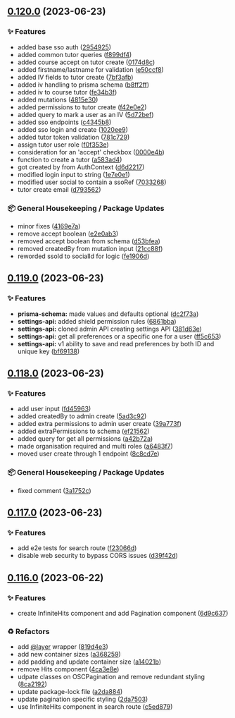 ## [0.120.0](https://github.com/Open-Study-College/osc/compare/v0.119.0...v0.120.0) (2023-06-23)


### ✨ Features

* added base sso auth ([2954925](https://github.com/Open-Study-College/osc/commit/2954925ac6a808a8736ed3439a51c138fd216c92))
* added common tutor queries ([f899df4](https://github.com/Open-Study-College/osc/commit/f899df4a54e677b2ffc2e5a2156e74c7cc619ecc))
* added course accept on tutor create ([0174d8c](https://github.com/Open-Study-College/osc/commit/0174d8c7063be3edbcfba246bb91ea494116d4a5))
* added firstname/lastname for validation ([e50ccf8](https://github.com/Open-Study-College/osc/commit/e50ccf8fe06e65f596043be6796f2d5a6249afdc))
* added IV fields to tutor create ([7bf3afb](https://github.com/Open-Study-College/osc/commit/7bf3afb83117fd52be414ea585596a10e44160fd))
* added iv handling to prisma schema ([b8ff2ff](https://github.com/Open-Study-College/osc/commit/b8ff2ff4e96220005f5f37f19811f7a7b1d942d5))
* added iv to course tutor ([fe34b3f](https://github.com/Open-Study-College/osc/commit/fe34b3f39d16039053964972230bac4057f7b7ab))
* added mutations ([4815e30](https://github.com/Open-Study-College/osc/commit/4815e30c56b7a51ba55baaeb01e4f786a6ce4958))
* added permissions to tutor create ([f42e0e2](https://github.com/Open-Study-College/osc/commit/f42e0e2a0844b94c75d93cd51634135d7bbf7a81))
* added query to mark a user as an IV ([5d72bef](https://github.com/Open-Study-College/osc/commit/5d72bef72b57a7bb8b5de1d325da9566880d3273))
* added sso endpoints ([c4345b8](https://github.com/Open-Study-College/osc/commit/c4345b84f2a8f9adb64fec611c4fe8b9a4c40571))
* added sso login and create ([1020ee9](https://github.com/Open-Study-College/osc/commit/1020ee99a10f65640b3b20d94516966ad952deb4))
* added tutor token validation ([781c729](https://github.com/Open-Study-College/osc/commit/781c729c5fd463459c7b38fb173fb9032d938071))
* assign tutor user role ([f0f353e](https://github.com/Open-Study-College/osc/commit/f0f353e2d688face918e35caa6451d702bf2b8b5))
* consideration for an 'accept' checkbox ([0000e4b](https://github.com/Open-Study-College/osc/commit/0000e4b228e60d34c495a5f05aa10eed579c5945))
* function to create a tutor ([a583ad4](https://github.com/Open-Study-College/osc/commit/a583ad407107fb6ac4e15d0bf091160907a031e1))
* got created by from AuthContext ([d6d2217](https://github.com/Open-Study-College/osc/commit/d6d22173f24b67253bedca8f1bada4d421dfc346))
* modified login input to string ([1e7e0e1](https://github.com/Open-Study-College/osc/commit/1e7e0e1df191e02f2d1bae95731e28526bdaffc1))
* modified user social to contain a ssoRef ([7033268](https://github.com/Open-Study-College/osc/commit/703326801e447a3cfd420d978818b4ef208a37b5))
* tutor create email ([d793562](https://github.com/Open-Study-College/osc/commit/d7935626a36859d51c193d86d83ea4ffa2af449f))


### 📦 General Housekeeping / Package Updates

* minor fixes ([4169e7a](https://github.com/Open-Study-College/osc/commit/4169e7a7c96d3d2b1116b9ed65507c2a7bcf199d))
* remove accept boolean ([e2e0ab3](https://github.com/Open-Study-College/osc/commit/e2e0ab34596de35e51a16e284563b169a22ebc2b))
* removed accept boolean from schema ([d53bfea](https://github.com/Open-Study-College/osc/commit/d53bfeac24ddb8d3a3fa286bd43db1c6342beb22))
* removed createdBy from mutation input ([21cc88f](https://github.com/Open-Study-College/osc/commit/21cc88fd46d5b72aad5ceebd590a0f138eae7a1c))
* reworded ssoId to socialId for logic ([fe1906d](https://github.com/Open-Study-College/osc/commit/fe1906d36fd6bee16321a6543002b1e0894afb6a))

## [0.119.0](https://github.com/Open-Study-College/osc/compare/v0.118.0...v0.119.0) (2023-06-23)


### ✨ Features

* **prisma-schema:** made values and defaults optional ([dc2f73a](https://github.com/Open-Study-College/osc/commit/dc2f73aa2e07001061fd1e2f84f71b5072edc6ef))
* **settings-api:** added shield permission rules ([6861bba](https://github.com/Open-Study-College/osc/commit/6861bbaf4035c28bcc0b947814ec182084cd67c2))
* **settings-api:** cloned admin API creating settings API ([381d63e](https://github.com/Open-Study-College/osc/commit/381d63e7c3abc31edf425130746634092e11147b))
* **settings-api:** get all preferences or a specific one for a user ([ff5c653](https://github.com/Open-Study-College/osc/commit/ff5c653ab99a6c7725bc7182d3b758da4ddd83d6))
* **settings-api:** v1 ability to save and read preferences by both ID and unique key ([bf69138](https://github.com/Open-Study-College/osc/commit/bf6913819f99d2194b5c7ec082f50dcc2f751568))

## [0.118.0](https://github.com/Open-Study-College/osc/compare/v0.117.0...v0.118.0) (2023-06-23)


### ✨ Features

* add user input ([fd45963](https://github.com/Open-Study-College/osc/commit/fd45963eeba4f3ffe5edba728a788d4852e532fb))
* added createdBy to admin create ([5ad3c92](https://github.com/Open-Study-College/osc/commit/5ad3c92e8de9335824bbbae5e99a1cdf0fe08c3b))
* added extra permissions to admin user create ([39a773f](https://github.com/Open-Study-College/osc/commit/39a773f8abe4f927181210c9329ad4b3b614fd11))
* added extraPermissions to schema ([ef21562](https://github.com/Open-Study-College/osc/commit/ef21562f8d718756189547a0255e49d1cca7eaa5))
* added query for get all permissions ([a42b72a](https://github.com/Open-Study-College/osc/commit/a42b72a755c9fc596036d93147a8bd272202de0b))
* made organisation required and multi roles ([a6483f7](https://github.com/Open-Study-College/osc/commit/a6483f73d7af4cfb838bd74642aa3e842f743665))
* moved user create through 1 endpoint ([8c8cd7e](https://github.com/Open-Study-College/osc/commit/8c8cd7e920466b0712831ae4c035c1850dcb2c1a))


### 📦 General Housekeeping / Package Updates

* fixed comment ([3a1752c](https://github.com/Open-Study-College/osc/commit/3a1752c503983178746d090e13a6cf496b23d4a4))

## [0.117.0](https://github.com/Open-Study-College/osc/compare/v0.116.0...v0.117.0) (2023-06-23)


### ✨ Features

* add e2e tests for search route ([f23066d](https://github.com/Open-Study-College/osc/commit/f23066d1aaebae45cb4bd26dd22f588ca55c490e))
* disable web security to bypass CORS issues ([d39f42d](https://github.com/Open-Study-College/osc/commit/d39f42df18e58d631fc96dbc6e089e6038018a91))

## [0.116.0](https://github.com/Open-Study-College/osc/compare/v0.115.0...v0.116.0) (2023-06-22)


### ✨ Features

* create InfiniteHits component and add Pagination component ([6d9c637](https://github.com/Open-Study-College/osc/commit/6d9c637bc9fe8271e674e2c466a290a8c5399581))


### ♻️ Refactors

* add [@layer](https://github.com/layer) wrapper ([819d4e3](https://github.com/Open-Study-College/osc/commit/819d4e370da457ef83c3a0f947549e503fcdf45c))
* add new container sizes ([a368259](https://github.com/Open-Study-College/osc/commit/a368259c5d06b4086f6c2b52f497132ed5727230))
* add padding and update container size ([a14021b](https://github.com/Open-Study-College/osc/commit/a14021bb2714b1092b71c966f020006ae1917715))
* remove Hits component ([4ca3e8e](https://github.com/Open-Study-College/osc/commit/4ca3e8ef0ba468c3ecafb181d6d81fddd3043bc9))
* udpate classes on OSCPagination and remove redundant styling ([8ca2192](https://github.com/Open-Study-College/osc/commit/8ca2192e68749b37530f31062f14a917a7bee687))
* update package-lock file ([a2da884](https://github.com/Open-Study-College/osc/commit/a2da8843b5aeadeaf14abcaef1d083f20f579b33))
* update pagination specific styling ([2da7503](https://github.com/Open-Study-College/osc/commit/2da75039eafdd0c70d299f29cbc91149bba9e692))
* use InfiniteHits component in search route ([c5ed879](https://github.com/Open-Study-College/osc/commit/c5ed8794931c0207c347d9eb86a4a52127d0bcb8))

